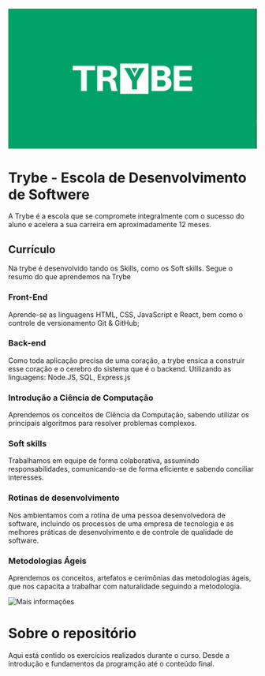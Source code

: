 ![](trybe-logo.png)
# Trybe - Escola de Desenvolvimento de Softwere
A Trybe é a escola que se compromete integralmente com o sucesso do aluno e acelera a sua carreira em aproximadamente 12 meses.

## Currículo
Na trybe é desenvolvido tando os Skills, como os Soft skills. Segue o resumo do que aprendemos na Trybe

### Front-End
Aprende-se as linguagens HTML, CSS, JavaScript e React, bem como o controle de versionamento Git & GitHub;

### Back-end
Como toda aplicação precisa de uma coração, a trybe ensica a construir esse coração e o cerebro do sistema que é o backend. Utilizando as linguagens: Node.JS, SQL, Express.js

### Introdução a Ciência de Computação
Aprendemos os conceitos de Ciência da Computação, sabendo utilizar os principais algoritmos para resolver problemas complexos.

### Soft skills
Trabalhamos em equipe de forma colaborativa, assumindo responsabilidades, comunicando-se de forma eficiente e sabendo conciliar interesses.

### Rotinas de desenvolvimento
Nos ambientamos com a rotina de uma pessoa desenvolvedora de software, incluindo os processos de uma empresa de tecnologia e as melhores práticas de desenvolvimento e de controle de qualidade de software.

### Metodologias Ágeis
Aprendemos os conceitos, artefatos e cerimônias das metodologias ágeis, que nos capacita a trabalhar com naturalidade seguindo a metodologia.

![Mais informações](https://www.betrybe.com/formacao)

# Sobre o repositório
Aqui está contido os exercícios realizados durante o curso. Desde a introdução e fundamentos da programção até o conteúdo final.

